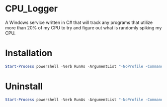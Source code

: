 # CPU_Logger
A Windows service written in C# that will track any programs that utilize more than 20% of my CPU to try and figure out what is randomly spiking my CPU.

# Installation
```PowerShell
Start-Process powershell -Verb RunAs -ArgumentList "-NoProfile -Command `"& { cd '[path\to\exe\folder]'; & 'C:\Windows\Microsoft.NET\Framework64\v4.0.30319\InstallUtil.exe' .\CpuLoggerService.exe }`""
```

# Uninstall
```PowerShell
Start-Process powershell -Verb RunAs -ArgumentList "-NoProfile -Command `"& { cd 'path\to\exe\folder'; & 'C:\Windows\Microsoft.NET\Framework64\v4.0.30319\InstallUtil.exe' /u .\CpuLoggerService.exe }`""
```